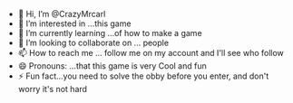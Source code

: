 - 👋 Hi, I’m @CrazyMrcarl
- 👀 I’m interested in ...this game
- 🌱 I’m currently learning ...of how to make a game 
- 💞️ I’m looking to collaborate on ... people 
- 📫 How to reach me ... follow me on my account and I'll see who follow 
- 😄 Pronouns: ...that this game is very Cool and fun
- ⚡ Fun fact...you need to solve the obby before you enter,  and don't worry it's not hard


<!---
CrazyMrcarl/CrazyMrcarl is a ✨ special ✨ repository because its `README.md` (this file) appears on your GitHub profile.
You can click the Preview link to take a look at your changes.
--->
